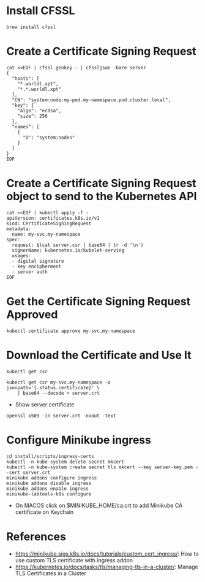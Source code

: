 # Install CFSSL
```commandline
brew install cfssl
```

# Create a Certificate Signing Request

```shell
cat <<EOF | cfssl genkey - | cfssljson -bare server
{
  "hosts": [
    "*.worldl.xpt",
    "*.*.worldl.xpt"
  ],
  "CN": "system:node:my-pod.my-namespace.pod.cluster.local",
  "key": {
    "algo": "ecdsa",
    "size": 256
  },
  "names": [
    {
      "O": "system:nodes"
    }
  ]
}
EOF
```

# Create a Certificate Signing Request object to send to the Kubernetes API
```shell
cat <<EOF | kubectl apply -f -
apiVersion: certificates.k8s.io/v1
kind: CertificateSigningRequest
metadata:
  name: my-svc.my-namespace
spec:
  request: $(cat server.csr | base64 | tr -d '\n')
  signerName: kubernetes.io/kubelet-serving
  usages:
  - digital signature
  - key encipherment
  - server auth
EOF
```

# Get the Certificate Signing Request Approved
```shell
kubectl certificate approve my-svc.my-namespace
```

# Download the Certificate and Use It
```shell
kubectl get csr
```

```shell
kubectl get csr my-svc.my-namespace -o jsonpath='{.status.certificate}' \
    | base64 --decode > server.crt
```

   * Show server certificate
```shell
openssl x509 -in server.crt -noout -text
```

# Configure Minikube ingress 
```shell
cd install/scripts/ingress-certs
kubectl -n kube-system delete secret mkcert
kubectl -n kube-system create secret tls mkcert --key server-key.pem --cert server.crt
minikube addons configure ingress
minikube addons disable ingress
minikube addons enable ingress
minikube-labtools-k8s configure
```
  * On MACOS click on $MINIKUBE_HOME/ca.crt to add Minikube CA certificate on Keychain

# References
   * https://minikube.sigs.k8s.io/docs/tutorials/custom_cert_ingress/: How to use custom TLS certificate with ingress addon
   * https://kubernetes.io/docs/tasks/tls/managing-tls-in-a-cluster/: Manage TLS Certificates in a Cluster
